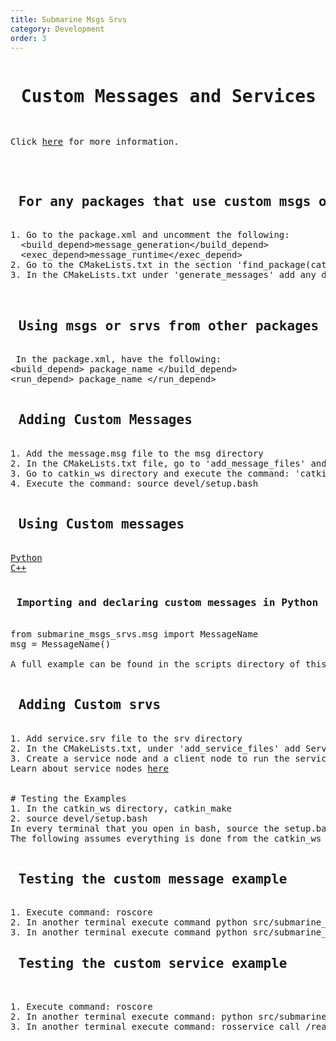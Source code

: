 ```yaml
---
title: Submarine Msgs Srvs
category: Development
order: 3
---
```


<!DOCTYPE html>
<pre>
<h1> Custom Messages and Services</h1> 
<p>Click <a href="http://wiki.ros.org/ROS/Tutorials/CreatingMsgAndSrv">here</a> for more information.</p>

<h2> For any packages that use custom msgs or srvs:</h2>
1. Go to the package.xml and uncomment the following:
  &lt;build_depend&gt;message_generation&lt;/build_depend&gt;
  &lt;exec_depend&gt;message_runtime&lt;/exec_depend&gt;
2. Go to the CMakeLists.txt in the section 'find_package(catkin REQUIRED COMPONENTS)', add 'message_generation'
3. In the CMakeLists.txt under 'generate_messages' add any dependencies under DEPENDENCIES


<h2> Using msgs or srvs from other packages</h2>
 In the package.xml, have the following:
&lt;build_depend&gt; package_name &lt;/build_depend&gt;
&lt;run_depend&gt; package_name &lt;/run_depend&gt;

<h2> Adding Custom Messages</h2>
1. Add the message.msg file to the msg directory
2. In the CMakeLists.txt file, go to 'add_message_files' and add MessageFileName.msg under FILES
3. Go to catkin_ws directory and execute the command: 'catkin_make'
4. Execute the command: source devel/setup.bash

<h2> Using Custom messages</h2>
<a href="http://wiki.ros.org/ROS/Tutorials/CustomMessagePublisherSubscriber%28python%29">Python</a>
<a href="http://wiki.ros.org/th/ROS/Tutorials/DefiningCustomMessages">C++</a>

<h3> Importing and declaring custom messages in Python</h2> 
from submarine_msgs_srvs.msg import MessageName
msg = MessageName()

A full example can be found in the scripts directory of this package

<h2> Adding Custom srvs </h2>
1. Add service.srv file to the srv directory
2. In the CMakeLists.txt, under 'add_service_files' add ServiceFileName.srv under FILES
3. Create a service node and a client node to run the service.
Learn about service nodes <a href="http://wiki.ros.org/ROS/Tutorials/WritingServiceClient%28python%29">here</a>


# Testing the Examples
1. In the catkin_ws directory, catkin_make
2. source devel/setup.bash
In every terminal that you open in bash, source the setup.bash file.
The following assumes everything is done from the catkin_ws directory.

<h2> Testing the custom message example </h2>
1. Execute command: roscore
2. In another terminal execute command python src/submarine_msgs_srvs/scripts/testPublisher.py
3. In another terminal execute command python src/submarine_msgs_srvs/scripts/testSubscriber.py
<h2> Testing the custom service example </h2>

1. Execute command: roscore
2. In another terminal execute command: python src/submarine_msgs_srvs/scripts/ReadBoxServer.py
3. In another terminal execute command: rosservice call /readBox [0,1,2,3,4,5,6] "class_id"

</pre>
